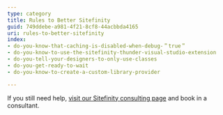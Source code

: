```yaml
---
type: category
title: Rules to Better Sitefinity
guid: 749ddebe-a981-4f21-8cf8-44acbbda4165
uri: rules-to-better-sitefinity
index:
- do-you-know-that-caching-is-disabled-when-debug-＂true＂
- do-you-know-to-use-the-sitefinity-thunder-visual-studio-extension
- do-you-tell-your-designers-to-only-use-classes
- do-you-get-ready-to-wait
- do-you-know-to-create-a-custom-library-provider

---
```

If you still need help, [visit our Sitefinity consulting page](https&#58;//www.ssw.com.au/ssw/Consulting/Sitefinity.aspx) and book in a consultant.

